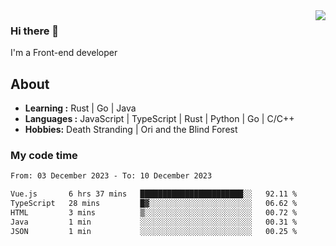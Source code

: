 <img align='right' src="https://github-readme-stats.vercel.app/api?username=strugglebak&show_icons=true">

### Hi there 👋

I'm a Front-end developer

## About

-  **Learning :** Rust | Go | Java
-  **Languages :** JavaScript | TypeScript | Rust | Python | Go | C/C++
-  **Hobbies:** Death Stranding | Ori and the Blind Forest

### My code time

<!--START_SECTION:waka-->

```txt
From: 03 December 2023 - To: 10 December 2023

Vue.js       6 hrs 37 mins   ███████████████████████░░   92.11 %
TypeScript   28 mins         █▓░░░░░░░░░░░░░░░░░░░░░░░   06.62 %
HTML         3 mins          ▒░░░░░░░░░░░░░░░░░░░░░░░░   00.72 %
Java         1 min           ░░░░░░░░░░░░░░░░░░░░░░░░░   00.31 %
JSON         1 min           ░░░░░░░░░░░░░░░░░░░░░░░░░   00.25 %
```

<!--END_SECTION:waka-->
